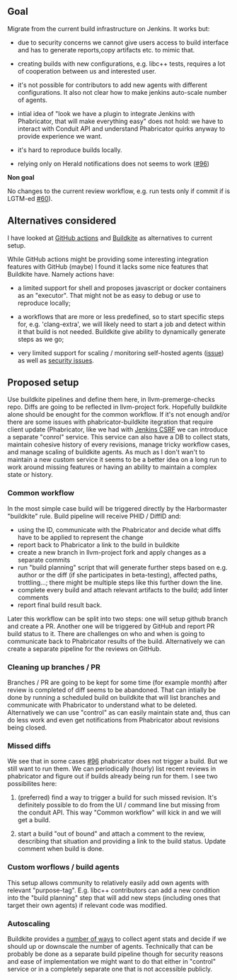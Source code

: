 ## Goal

Migrate from the current build infrastructure on Jenkins. It works but:

- due to security concerns we cannot give users access to build interface and has to generate reports,copy artifacts etc. to mimic that.

- creating builds with new configurations, e.g. libc++ tests, requires a lot of cooperation between us and interested user.

- it's not possible for contributors to add new agents with different configurations. It also not clear how to make jenkins auto-scale number of agents.

- intial idea of "look we have a plugin to integrate Jenkins with Phabricator, that will make everything easy" does not hold: we have to interact with Conduit API and understand Phabricator quirks anyway to provide experience we want.

- it's hard to reproduce builds locally.

- relying only on Herald notifications does not seems to work ([#96](https://github.com/google/llvm-premerge-checks/issues/96))

**Non goal**

No changes to the current review workflow, e.g. run tests only if commit if is LGTM-ed [#60](https://github.com/google/llvm-premerge-checks/issues/60)).

## Alternatives considered

I have looked at [GitHub actions](https://help.github.com/en/actions) and [Buildkite](https://buildkite.com/docs/tutorials/getting-started) as alternatives to current setup.

While GitHub actions might be providing some interesting integration features with GitHub (maybe) I found it lacks some nice features that Buildkite have. Namely actions have:

- a limited support for shell and proposes javascript or docker containers as an "executor". That might not be as easy to debug or use to reproduce locally;

- a workflows that are more or less predefined, so to start specific steps for, e.g. 'clang-extra', we will likely need to start a job and detect within it that build is not needed. Buildkite give ability to dynamically generate steps as we go;

- very limited support for scaling / monitoring self-hosted agents ([issue](https://github.community/t5/GitHub-Actions/Self-hosted-runner-autoscaling/td-p/38416)) as well as [security issues](https://help.github.com/en/actions/hosting-your-own-runners/about-self-hosted-runners#self-hosted-runner-security-with-public-repositories).

## Proposed setup

Use buildkite pipelines and define them here, in llvm-premerge-checks repo. Diffs are going to be reflected in llvm-project fork. 
Hopefully buildkite alone should be enought for the common workflow. If it's not enough and/or there are some issues with phabricator-buildkite itegration that require client update (Phabricator, like we had with [Jenkins CSRF](https://github.com/google/llvm-premerge-checks/issues/163) we can introduce a separate "conrol" service. This service can also have a DB to collect stats, maintain cohesive history of every revisions, manage tricky workflow cases, and manage scaling of buildkite agents. As much as I don't wan't to maintain a new custom service it seems to be a better idea on a long run to work around missing features or having an ability to maintain a complex state or history.

### Common workflow
In the most simple case build will be triggered directly by the Harbormaster "buildkite" rule. Build pipeline will receive PHID / DiffID and:

- using the ID, communicate with the Phabricator and decide what diffs have to be applied to represent the change
- report back to Phabricator a link to the build in buildkite
- create a new branch in llvm-project fork and apply changes as a separate commits
- run "build planning" script that will generate further steps based on e.g. author or the diff (if she participates in beta-testing), affected paths, trottling...; there might be multiple steps like this further down the line.
- complete every build and attach relevant artifacts to the build; add linter comments
- report final build result back.

Later this workflow can be split into two steps: one will setup github branch and create a PR. Another one will be triggered by GitHub and report PR build status to it. There are challenges on who and when is going to communicate back to Phabricator results of the build. Alternatively we can create a separate pipeline for the reviews on GitHub.

### Cleaning up branches / PR

Branches / PR are going to be kept for some time (for example month) after review is completed of diff seems to be abandoned.
That can intially be done by running a scheduled build on buildkite that will list branches and communicate with Phabricator to understand what to be deleted. Alternatively we can use "control" as can easily maintain state and, thus can do less work and even get notifications from Phabricator about revisions being closed.

### Missed diffs

We see that in some cases [#96](https://github.com/google/llvm-premerge-checks/issues/96) phabricator does not trigger a build. But we still want to run them. We can periodically (hourly) list recent reviews in phabricator and figure out if builds already being run for them. I see two possibilites here:

1. (preferred) find a way to trigger a build for such missed revision. It's definitely possible to do from the UI / command line but missing from the conduit API. This way "Common workflow" will kick in and we will get a build.

2. start a build "out of bound" and attach a comment to the review, describing that situation and providing a link to the build status. Update comment when build is done.

### Custom worflows / build agents

This setup allows community to relatively easily add own agents with relevant "purpose-tag". E.g. libc++ contributors can add a new condition into the "build planning" step that will add new steps (including ones that target their own agents) if relevant code was modified.

### Autoscaling

Buildkite provides a [number of ways](https://buildkite.com/docs/tutorials/parallel-builds#auto-scaling-your-build-agents) to collect agent stats and decide if we should up or downscale the number of agents. Technically that can be probably be done as a separate build pipeline though for security reasons and ease of implementation we might want to do that either in "control" service or in a completely separate one that is not accessible publicly.
